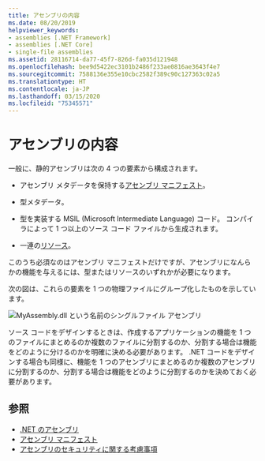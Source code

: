```yaml
---
title: アセンブリの内容
ms.date: 08/20/2019
helpviewer_keywords:
- assemblies [.NET Framework]
- assemblies [.NET Core]
- single-file assemblies
ms.assetid: 28116714-da77-45f7-826d-fa035d121948
ms.openlocfilehash: bee9d5422ec3101b2486f233ae0816ae3643f4e7
ms.sourcegitcommit: 7588136e355e10cbc2582f389c90c127363c02a5
ms.translationtype: HT
ms.contentlocale: ja-JP
ms.lasthandoff: 03/15/2020
ms.locfileid: "75345571"
---
```

# <a name="assembly-contents"></a>アセンブリの内容

一般に、静的アセンブリは次の 4 つの要素から構成されます。

- アセンブリ メタデータを保持する[アセンブリ マニフェスト](manifest.md)。

- 型メタデータ。  

- 型を実装する MSIL (Microsoft Intermediate Language) コード。 コンパイラによって 1 つ以上のソース コード ファイルから生成されます。

- 一連の[リソース](../../framework/resources/index.md)。  

このうち必須なのはアセンブリ マニフェストだけですが、アセンブリになんらかの機能を与えるには、型またはリソースのいずれかが必要になります。

次の図は、これらの要素を 1 つの物理ファイルにグループ化したものを示しています。

![MyAssembly.dll という名前のシングルファイル アセンブリ](./media/contents/single-file-assembly.gif)

ソース コードをデザインするときは、作成するアプリケーションの機能を 1 つのファイルにまとめるのか複数のファイルに分割するのか、分割する場合は機能をどのように分けるのかを明確に決める必要があります。 .NET コードをデザインする場合も同様に、機能を 1 つのアセンブリにまとめるのか複数のアセンブリに分割するのか、分割する場合は機能をどのように分割するのかを決めておく必要があります。

## <a name="see-also"></a>参照

- [.NET のアセンブリ](index.md)
- [アセンブリ マニフェスト](manifest.md)
- [アセンブリのセキュリティに関する考慮事項](security-considerations.md)

